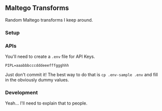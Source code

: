 ## Maltego Transforms

Random Maltego transforms I keep around.

### Setup

### APIs

You'll need to create a ```.env``` file for API Keys.

```
PIPL=aaabbbcccdddeeefffggghhh
```

Just don't commit it! The best way to do that is ```cp .env-sample .env``` and fill in the obviously dummy values.

### Development

Yeah... I'll need to explain that to people.
